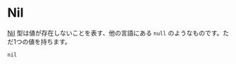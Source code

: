 # Nil

[Nil](https://crystal-lang.org/api/latest/Nil.html) 型は値が存在しないことを表す、他の言語にある `null` のようなものです。ただ1つの値を持ちます。

```crystal
nil
```
